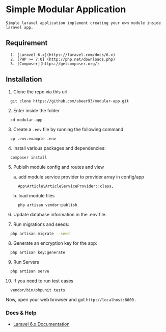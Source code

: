# Simple Modular Application
    Simple laravel application implement creating your own module inside laravel app.

## Requirement

```
  1. [Laravel 6.x](https://laravel.com/docs/6.x)
  2. [PHP >= 7.0] (http://php.net/downloads.php)
  3. [Composer](https://getcomposer.org/)
```

## Installation
1. Clone the repo via this url 
  ```
    git clone https://github.com/abeer93/modular-app.git
  ```

2. Enter inside the folder
```
  cd modular-app
```
3. Create a `.env` file by running the following command 
  ```
    cp .env.example .env
  ```
4. Install various packages and dependencies: 
  ```
    composer install
  ```
5. Publsih module config and routes and view
    
    a. add module service provider to provider array in config/app
    ```
      App\Article\ArticleServiceProvider::class,
    ```
    b. load module files
    ```
      php artisan vendor:publish
    ```
6. Update database information in the .env file.
7. Run migrations and seeds:
  ```bash
    php artisan migrate --seed
  ```
8. Generate an encryption key for the app:
  ```
    php artisan key:generate
  ```
9. Run Servers
  ```
    php artisan serve
  ```
10. If you need to run test cases
```
  vendor/bin/phpunit tests
```

Now, open your web browser and got `http://localhost:8000` .

### Docs & Help

- [Laravel 6.x Documentation](https://laravel.com/docs/6.x)
